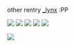 other rentry [_lynx](https://rentry.co/_lynx) :PP

![](https://64.media.tumblr.com/45136d54b5ece02bd81c2836f580eead/bf20e6d390cc0ec8-fe/s100x200/917b840835956b037a95eb3f50b7c99603243014.gifv) ![](https://64.media.tumblr.com/59d2b2cceb7a9856c2321f9630e4ed0a/bf20e6d390cc0ec8-00/s100x200/8515f9ed05b53c58fb7ee42caf981f5724e4ef6f.pnj) ![](https://64.media.tumblr.com/a9cc6ac03135c48ac15b78e3000b29f8/bf20e6d390cc0ec8-a6/s100x200/e025df98ae8b849f67d1be3a137febdb0f80d5a8.gifv) ![](https://windowsme.neocities.org/images/stamps/stamps3/nJiUiTv.png)
![](https://laboratory.neocities.org/stamps/blue/53.gif)

![]([https://64.media.tumblr.com/7e91010e7e5afaff0b1b9acb645d6f2a/67fea4e19051af73-6c/s2048x3072/eb30d113e33984073a87a00e50c04dc600e37f24.jpg](https://media.discordapp.net/attachments/1196150620395163740/1209200784735207494/ezgif-3-0c232fd12d.jpg?ex=65e60efc&is=65d399fc&hm=d715bb84fd99496781dc21dd22e4ed50b2f319f17c029091e2e59e48de617c97&=&format=webp&width=625&height=625)https://media.discordapp.net/attachments/1196150620395163740/1209200784735207494/ezgif-3-0c232fd12d.jpg?ex=65e60efc&is=65d399fc&hm=d715bb84fd99496781dc21dd22e4ed50b2f319f17c029091e2e59e48de617c97&=&format=webp&width=625&height=625)
